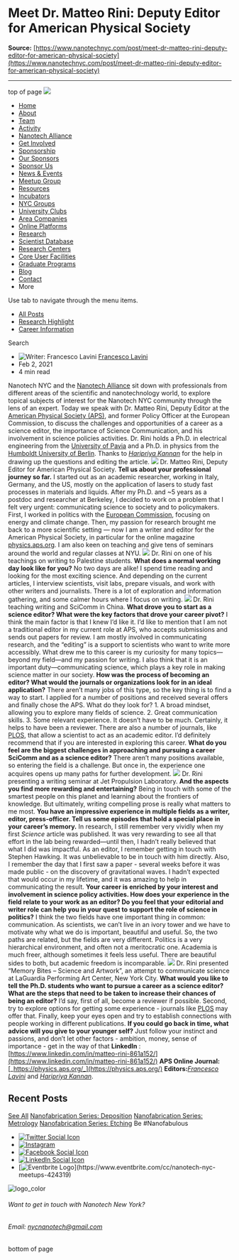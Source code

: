 # Meet Dr. Matteo Rini: Deputy Editor for American Physical Society

**Source:** [https://www.nanotechnyc.com/post/meet-dr-matteo-rini-deputy-editor-for-american-physical-society](https://www.nanotechnyc.com/post/meet-dr-matteo-rini-deputy-editor-for-american-physical-society)

---

top of page
[![](https://static.wixstatic.com/media/08758d_7d20c73eab55413cb85b9725de9dddc7~/v1/fill/w_160,h_44,al_c,q_85,usm_0.66_1.00_0.01,enc_avif,quality_auto/)](https://www.nanotechnyc.com)
* [Home](https://www.nanotechnyc.com)
* [About](https://www.nanotechnyc.com/about)
* [Team](https://www.nanotechnyc.com/team)
* [Activity](https://www.nanotechnyc.com/activity)
* [Nanotech Alliance](https://www.nanotechnyc.com/nanotech-alliance)
* [Get Involved](https://www.nanotechnyc.com/get-involved)
* [Sponsorship](https://www.nanotechnyc.com/copy-of-sponsorship)
* [Our Sponsors](https://www.nanotechnyc.com/copy-of-our-sponsors)
* [Sponsor Us](https://www.nanotechnyc.com/sponsor)
* [News & Events](https://www.nanotechnyc.com/newsevents)
* [Meetup Group](https://www.nanotechnyc.com/meetup-group)
* [Resources](https://www.nanotechnyc.com/resources)
* [Incubators](https://www.nanotechnyc.com/incubators)
* [NYC Groups](https://www.nanotechnyc.com/nyc-groups)
* [University Clubs](https://www.nanotechnyc.com/university-clubs)
* [Area Companies](https://www.nanotechnyc.com/nyc-area-companies)
* [Online Platforms](https://www.nanotechnyc.com/online-platforms)
* [Research](https://www.nanotechnyc.com/nyc-research)
* [Scientist Database](https://www.nanotechnyc.com/scientistdatabase)
* [Research Centers](https://www.nanotechnyc.com/research-centers)
* [Core User Facilities](https://www.nanotechnyc.com/coreuserfacilities)
* [Graduate Programs](https://www.nanotechnyc.com/graduateprograms)
* [Blog](https://www.nanotechnyc.com/blog)
* [Contact](https://www.nanotechnyc.com/contact)
* More

Use tab to navigate through the menu items.
* [All Posts](https://www.nanotechnyc.com/blog)
* [Research Highlight](https://www.nanotechnyc.com/blog/categories/research-highlight)
* [Career Information](https://www.nanotechnyc.com/blog/categories/career-information)

Search

* ![Writer: Francesco Lavini](https://lh3.googleusercontent.com/a-/AAuE7mAowIOCnMJY9uwoyUiONRtuBXLxTE3SV1SKc7ioCg%3Ds96-c)
[Francesco Lavini](https://www.nanotechnyc.com/profile/franclavini/profile)
* Feb 2, 2021
* 4 min read

Nanotech NYC and the [Nanotech Alliance](https://www.nanotechnyc.com/nanotech-alliance) sit down with professionals from different areas of the scientific and nanotechnology world, to explore topical subjects of interest for the Nanotech NYC community through the lens of an expert. Today we speak with Dr. Matteo Rini, Deputy Editor at the[ American Physical Society (APS)](https://www.aps.org/), and former Policy Officer at the European Commission, to discuss the challenges and opportunities of a career as a science editor, the importance of Science Communication, and his involvement in science policies activities. 
Dr. Rini holds a Ph.D. in electrical engineering from the [University of Pavia](http://wcm-3.unipv.it/site/en/home.html) and a Ph.D. in physics from the [Humboldt University of Berlin](https://www.hu-berlin.de/en).
Thanks to [_Haripriya Kannan_](https://www.linkedin.com/in/haripriya-kannan-329472140/?originalSubdomain=in) for the help in drawing up the questions and editing the article.
![](https://static.wixstatic.com/media/08758d_51566a4f399a4feaa577743a61a35667~/v1/fill/w_740,h_416,al_c,q_80,usm_0.66_1.00_0.01,enc_avif,quality_auto/08758d_51566a4f399a4feaa577743a61a35667~)
Dr. Matteo Rini, Deputy Editor for American Physical Society.
**Tell us about your professional journey so far.**
I started out as an academic researcher, working in Italy, Germany, and the US, mostly on the application of lasers to study fast processes in materials and liquids. After my Ph.D. and ~5 years as a postdoc and researcher at Berkeley, I decided to work on a problem that I felt very urgent: communicating science to society and to policymakers. First, I worked in politics with the [European Commission](https://ec.europa.eu/info/index_en), focusing on energy and climate change. Then, my passion for research brought me back to a more scientific setting — now I am a writer and editor for the American Physical Society, in particular for the online magazine [physics.aps.org](https://physics.aps.org/). I am also keen on teaching and give tens of seminars around the world and regular classes at NYU.
![](https://static.wixstatic.com/media/08758d_717282b87aa146f2971ca7b660ee7c6e~/v1/fill/w_147,h_83,al_c,q_80,usm_0.66_1.00_0.01,blur_2,enc_avif,quality_auto/08758d_717282b87aa146f2971ca7b660ee7c6e~)
Dr. Rini on one of his teachings on writing to Palestine students.
**What does a normal working day look like for you?**
No two days are alike! I spend time reading and looking for the most exciting science. And depending on the current articles, I interview scientists, visit labs, prepare visuals, and work with other writers and journalists. There is a lot of exploration and information gathering, and some calmer hours where I focus on writing.
![](https://static.wixstatic.com/media/08758d_f9dfa969e06742459cad34f85d2f1315~/v1/fill/w_147,h_83,al_c,q_80,usm_0.66_1.00_0.01,blur_2,enc_avif,quality_auto/08758d_f9dfa969e06742459cad34f85d2f1315~)
Dr. Rini teaching writing and SciComm in China.
**What drove you to start as a science editor? What were the key factors that drove your career pivot?**
I think the main factor is that I knew I’d like it. I’d like to mention that I am not a traditional editor in my current role at APS, who accepts submissions and sends out papers for review. I am mostly involved in communicating research, and the “editing” is a support to scientists who want to write more accessibly. What drew me to this career is my curiosity for many topics—beyond my field—and my passion for writing. I also think that it is an important duty—communicating science, which plays a key role in making science matter in our society. 
**How was the process of becoming an editor? What would the journals or organizations look for in an ideal application?**
There aren’t many jobs of this type, so the key thing is to find a way to start. I applied for a number of positions and received several offers and finally chose the APS. What do they look for? 1. A broad mindset, allowing you to explore many fields of science. 2. Great communication skills. 3. Some relevant experience. It doesn’t have to be much. Certainly, it helps to have been a reviewer. There are also a number of journals, like [PLOS](https://plos.org/), that allow a scientist to act as an academic editor. I’d definitely recommend that if you are interested in exploring this career.
**What do you feel are the biggest challenges in approaching and pursuing a career SciComm and as a science editor?**
There aren’t many positions available, so entering the field is a challenge. But once in, the experience one acquires opens up many paths for further development. 
![](https://static.wixstatic.com/media/08758d_66f97144ac6f448b90e82a48712fa3f1~/v1/fill/w_147,h_83,al_c,q_80,usm_0.66_1.00_0.01,blur_2,enc_avif,quality_auto/08758d_66f97144ac6f448b90e82a48712fa3f1~)
Dr. Rini presenting a writing seminar at Jet Propulsion Laboratory.
**And the aspects you find more rewarding and entertaining?**
Being in touch with some of the smartest people on this planet and learning about the frontiers of knowledge. But ultimately, writing compelling prose is really what matters to me most. 
**You have an impressive experience in multiple fields as a writer, editor, press-officer. Tell us some episodes that hold a special place in your career’s memory.**
In research, I still remember very vividly when my first _Science_ article was published. It was very rewarding to see all that effort in the lab being rewarded—until then, I hadn’t really believed that what I did was impactful. As an editor, I remember getting in touch with Stephen Hawking. It was unbelievable to be in touch with him directly. Also, I remember the day that I first saw a paper - several weeks before it was made public - on the discovery of gravitational waves. I hadn’t expected that would occur in my lifetime, and it was amazing to help in communicating the result.
**Your career is enriched by your interest and involvement in science policy activities. How does your experience in the field relate to your work as an editor? Do you feel that your editorial and writer role can help you in your quest to support the role of science in politics?**
I think the two fields have one important thing in common: communication. As scientists, we can’t live in an ivory tower and we have to motivate why what we do is important, beautiful and useful. So, the two paths are related, but the fields are very different. Politics is a very hierarchical environment, and often not a meritocratic one. Academia is much freer, although sometimes it feels less useful. There are beautiful sides to both, but academic freedom is incomparable. 
![](https://static.wixstatic.com/media/08758d_95c8bd5d9ec343da9bfae79013519e59~/v1/fill/w_147,h_83,al_c,q_80,usm_0.66_1.00_0.01,blur_2,enc_avif,quality_auto/08758d_95c8bd5d9ec343da9bfae79013519e59~)
Dr. Rini presented “Memory Bites – Science and Artwork”, an attempt to communicate science at LaGuardia Performing Art Center, New York City.
**What would you like to tell the Ph.D. students who want to pursue a career as a science editor? What are the steps that need to be taken to increase their chances of being an editor?**
I’d say, first of all, become a reviewer if possible. Second, try to explore options for getting some experience - journals like [PLOS](https://plos.org/) may offer that. Finally, keep your eyes open and try to establish connections with people working in different publications.
**If you could go back in time, what advice will you give to your younger self?**
Just follow your instinct and passions, and don’t let other factors - ambition, money, sense of importance - get in the way of that
**LinkedIn** : [https://www.linkedin.com/in/matteo-rini-861a152/](https://www.linkedin.com/in/matteo-rini-861a152/)
**APS Online Journal:**[_https://physics.aps.org/_](https://physics.aps.org/)
**Editors:**[_Francesco Lavini_](https://www.linkedin.com/in/francesco-lavini/) and [_Haripriya Kannan_](https://www.linkedin.com/in/haripriya-kannan-329472140/).
## Recent Posts
[See All](https://www.nanotechnyc.com/blog)
[](https://www.nanotechnyc.com/post/nanofabrication-series-deposition)
[Nanofabrication Series: Deposition](https://www.nanotechnyc.com/post/nanofabrication-series-deposition)
[](https://www.nanotechnyc.com/post/nanofabrication-series-metrology)
[Nanofabrication Series: Metrology](https://www.nanotechnyc.com/post/nanofabrication-series-metrology)
[](https://www.nanotechnyc.com/post/nanofabrication-series-etching)
[Nanofabrication Series: Etching](https://www.nanotechnyc.com/post/nanofabrication-series-etching)
Be #Nanofabulous 
* [![Twitter Social Icon](https://static.wixstatic.com/media//v1/fill/w_54,h_54,al_c,q_85,usm_0.66_1.00_0.01,enc_avif,quality_auto/)](https://twitter.com/NanotechNyc)
* [![Instagram](https://static.wixstatic.com/media//v1/fill/w_54,h_54,al_c,q_85,usm_0.66_1.00_0.01,enc_avif,quality_auto/)](https://www.instagram.com/nanotechnyc/)
* [![Facebook Social Icon](https://static.wixstatic.com/media//v1/fill/w_54,h_54,al_c,q_85,usm_0.66_1.00_0.01,enc_avif,quality_auto/)](https://www.facebook.com/nanotechnyc)
* [![LinkedIn Social Icon](https://static.wixstatic.com/media//v1/fill/w_54,h_54,al_c,q_85,usm_0.66_1.00_0.01,enc_avif,quality_auto/)](https://www.linkedin.com/groups/8780846/)
* [![Eventbrite Logo](https://static.wixstatic.com/media/08758d_75b6daeef3bc494cb920f81e048cb219~/v1/fill/w_54,h_54,al_c,q_85,usm_0.66_1.00_0.01,enc_avif,quality_auto/08758d_75b6daeef3bc494cb920f81e048cb219~)](https://www.eventbrite.com/cc/nanotech-nyc-meetups-424319)

![logo_color ](https://static.wixstatic.com/media/08758d_c84849ec3f6a4cf69d3dee3ba6a67d0d~/v1/fill/w_101,h_51,al_c,q_85,usm_0.66_1.00_0.01,enc_avif,quality_auto/logo_color%)
###### Want to get in touch with Nanotech New York?
###### Email: nycnanotech@gmail.com
bottom of page